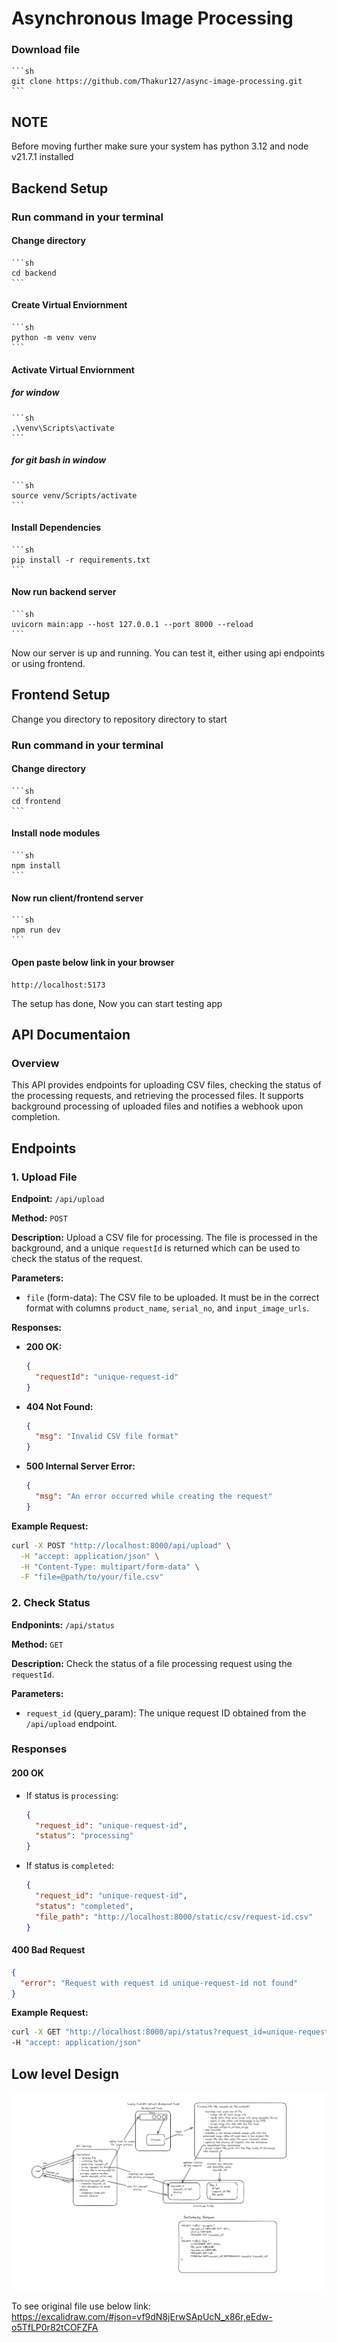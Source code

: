 # Asynchronous Image Processing

### Download file

    ```sh
    git clone https://github.com/Thakur127/async-image-processing.git
    ```

## NOTE

Before moving further make sure your system has python 3.12 and node v21.7.1 installed

## Backend Setup

### Run command in your terminal

#### Change directory

    ```sh
    cd backend
    ```

#### Create Virtual Enviornment

    ```sh
    python -m venv venv
    ```

#### Activate Virtual Enviornment

##### for window

    ```sh
    .\venv\Scripts\activate
    ```

##### for git bash in window

    ```sh
    source venv/Scripts/activate
    ```

#### Install Dependencies

    ```sh
    pip install -r requirements.txt
    ```

#### Now run backend server

    ```sh
    uvicorn main:app --host 127.0.0.1 --port 8000 --reload
    ```

Now our server is up and running. You can test it, either using api endpoints or using frontend.

## Frontend Setup

Change you directory to repository directory to start

### Run command in your terminal

#### Change directory

    ```sh
    cd frontend
    ```

#### Install node modules

    ```sh
    npm install
    ```

#### Now run client/frontend server

    ```sh
    npm run dev
    ```

#### Open paste below link in your browser

    http://localhost:5173

The setup has done, Now you can start testing app

## API Documentaion

### Overview

This API provides endpoints for uploading CSV files, checking the status of the processing requests, and retrieving the processed files. It supports background processing of uploaded files and notifies a webhook upon completion.

## Endpoints

### 1. Upload File

**Endpoint:** `/api/upload`

**Method:** `POST`

**Description:** Upload a CSV file for processing. The file is processed in the background, and a unique `requestId` is returned which can be used to check the status of the request.

**Parameters:**

- `file` (form-data): The CSV file to be uploaded. It must be in the correct format with columns `product_name`, `serial_no`, and `input_image_urls`.

**Responses:**

- **200 OK:**
  ```json
  {
    "requestId": "unique-request-id"
  }
  ```
- **404 Not Found:**
  ```json
  {
    "msg": "Invalid CSV file format"
  }
  ```
- **500 Internal Server Error:**
  ```json
  {
    "msg": "An error occurred while creating the request"
  }
  ```

**Example Request:**

```sh
curl -X POST "http://localhost:8000/api/upload" \
  -H "accept: application/json" \
  -H "Content-Type: multipart/form-data" \
  -F "file=@path/to/your/file.csv"

```

### 2. Check Status

**Endponints:** `/api/status`

**Method:** `GET`

**Description:** Check the status of a file processing request using the `requestId`.

**Parameters:**

- `request_id` (query_param): The unique request ID obtained from the `/api/upload` endpoint.

### Responses

#### 200 OK

- If status is `processing`:
  ```json
  {
    "request_id": "unique-request-id",
    "status": "processing"
  }
  ```
- If status is `completed`:
  ```json
  {
    "request_id": "unique-request-id",
    "status": "completed",
    "file_path": "http://localhost:8000/static/csv/request-id.csv"
  }
  ```

#### 400 Bad Request

```json
{
  "error": "Request with request id unique-request-id not found"
}
```

**Example Request:**

```sh
curl -X GET "http://localhost:8000/api/status?request_id=unique-request-id"
-H "accept: application/json"
```

## Low level Design

![Low level desing](./lld.png)

To see original file use below link:
https://excalidraw.com/#json=vf9dN8jErwSApUcN_x86r,eEdw-o5TfLP0r82tCOFZFA
